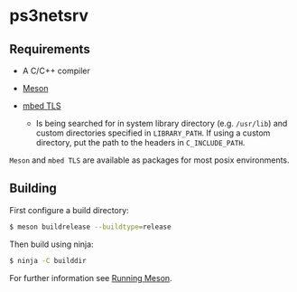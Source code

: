 # ps3netsrv

## Requirements

* A C/C++ compiler

* [Meson](https://mesonbuild.com/Getting-meson.html)

* [mbed TLS](https://tls.mbed.org/)
  * Is being searched for in system library directory (e.g. `/usr/lib`) and custom directories specified in `LIBRARY_PATH`.
  If using a custom directory, put the path to the headers in `C_INCLUDE_PATH`.

`Meson` and `mbed TLS` are available as packages for most posix environments.

## Building

First configure a build directory:

```bash
$ meson buildrelease --buildtype=release
```

Then build using ninja:

```bash
$ ninja -C builddir
```

For further information see [Running Meson](https://mesonbuild.com/Running-Meson.html).
